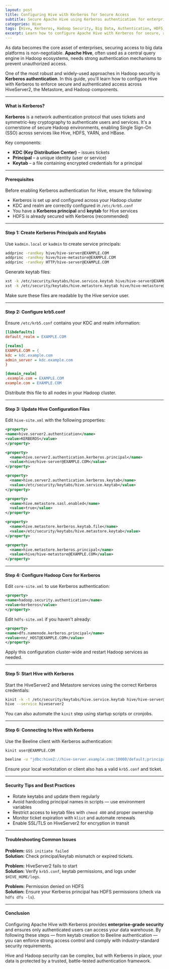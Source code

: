 ```yaml
---
layout: post
title: Configuring Hive with Kerberos for Secure Access
subtitle: Secure Apache Hive using Kerberos authentication for enterprise-grade data protection
categories: Hive
tags: [Hive, Kerberos, Hadoop Security, Big Data, Authentication, HDFS, HiveServer2]
excerpt: Learn how to configure Apache Hive with Kerberos for secure, authenticated access. This guide covers HiveServer2, keytab configuration, krb5 setup, and integration with Hadoop security layers.
---
```

As data becomes the core asset of enterprises, securing access to big data platforms is non-negotiable. **Apache Hive**, often used as a central query engine in Hadoop ecosystems, needs strong authentication mechanisms to prevent unauthorized access.

One of the most robust and widely-used approaches in Hadoop security is **Kerberos authentication**. In this guide, you'll learn how to configure Hive with Kerberos to enforce secure and authenticated access across HiveServer2, the Metastore, and Hadoop components.

---

#### What is Kerberos?

**Kerberos** is a network authentication protocol that uses tickets and symmetric-key cryptography to authenticate users and services. It's a cornerstone of secure Hadoop environments, enabling Single Sign-On (SSO) across services like Hive, HDFS, YARN, and HBase.

Key components:
- **KDC (Key Distribution Center)** – issues tickets
- **Principal** – a unique identity (user or service)
- **Keytab** – a file containing encrypted credentials for a principal

---

#### Prerequisites

Before enabling Kerberos authentication for Hive, ensure the following:

- Kerberos is set up and configured across your Hadoop cluster
- KDC and realm are correctly configured in `/etc/krb5.conf`
- You have a **Kerberos principal** and **keytab** for Hive services
- HDFS is already secured with Kerberos (recommended)

---

#### Step 1: Create Kerberos Principals and Keytabs

Use `kadmin.local` or `kadmin` to create service principals:

```bash
addprinc -randkey hive/hive-server@EXAMPLE.COM
addprinc -randkey hive/hive-metastore@EXAMPLE.COM
addprinc -randkey HTTP/hive-server@EXAMPLE.COM
```

Generate keytab files:

```bash
xst -k /etc/security/keytabs/hive.service.keytab hive/hive-server@EXAMPLE.COM
xst -k /etc/security/keytabs/hive.metastore.keytab hive/hive-metastore@EXAMPLE.COM
```

Make sure these files are readable by the Hive service user.

---

#### Step 2: Configure krb5.conf

Ensure `/etc/krb5.conf` contains your KDC and realm information:

```ini
[libdefaults]
default_realm = EXAMPLE.COM

[realms]
EXAMPLE.COM = {
kdc = kdc.example.com
admin_server = kdc.example.com
}

[domain_realm]
.example.com = EXAMPLE.COM
example.com = EXAMPLE.COM
```

Distribute this file to all nodes in your Hadoop cluster.

---

#### Step 3: Update Hive Configuration Files

Edit `hive-site.xml` with the following properties:

```xml
<property>
<name>hive.server2.authentication</name>
<value>KERBEROS</value>
</property>

<property>
  <name>hive.server2.authentication.kerberos.principal</name>
  <value>hive/hive-server@EXAMPLE.COM</value>
</property>

<property>
  <name>hive.server2.authentication.kerberos.keytab</name>
  <value>/etc/security/keytabs/hive.service.keytab</value>
</property>

<property>
  <name>hive.metastore.sasl.enabled</name>
  <value>true</value>
</property>

<property>
  <name>hive.metastore.kerberos.keytab.file</name>
  <value>/etc/security/keytabs/hive.metastore.keytab</value>
</property>

<property>
  <name>hive.metastore.kerberos.principal</name>
  <value>hive/hive-metastore@EXAMPLE.COM</value>
</property>
```

---

#### Step 4: Configure Hadoop Core for Kerberos

Edit `core-site.xml` to use Kerberos authentication:

```xml
<property>
<name>hadoop.security.authentication</name>
<value>kerberos</value>
</property>
```

Edit `hdfs-site.xml` if you haven't already:

```xml
<property>
<name>dfs.namenode.kerberos.principal</name>
<value>nn/_HOST@EXAMPLE.COM</value>
</property>
```

Apply this configuration cluster-wide and restart Hadoop services as needed.

---

#### Step 5: Start Hive with Kerberos

Start the HiveServer2 and Metastore services using the correct Kerberos credentials:

```bash
kinit -k -t /etc/security/keytabs/hive.service.keytab hive/hive-server@EXAMPLE.COM
hive --service hiveserver2
```

You can also automate the `kinit` step using startup scripts or cronjobs.

---

#### Step 6: Connecting to Hive with Kerberos

Use the Beeline client with Kerberos authentication:

```bash
kinit user@EXAMPLE.COM

beeline -u "jdbc:hive2://hive-server.example.com:10000/default;principal=hive/hive-server@EXAMPLE.COM"
```

Ensure your local workstation or client also has a valid `krb5.conf` and ticket.

---

#### Security Tips and Best Practices

- Rotate keytabs and update them regularly
- Avoid hardcoding principal names in scripts — use environment variables
- Restrict access to keytab files with `chmod 400` and proper ownership
- Monitor ticket expiration with `klist` and automate renewals
- Enable SSL/TLS on HiveServer2 for encryption in transit

---

#### Troubleshooting Common Issues

**Problem:** `GSS initiate failed`  
**Solution:** Check principal/keytab mismatch or expired tickets.

**Problem:** HiveServer2 fails to start  
**Solution:** Verify `krb5.conf`, keytab permissions, and logs under `$HIVE_HOME/logs`.

**Problem:** Permission denied on HDFS  
**Solution:** Ensure your Kerberos principal has HDFS permissions (check via `hdfs dfs -ls`).

---

#### Conclusion

Configuring Apache Hive with Kerberos provides **enterprise-grade security** and ensures only authenticated users can access your data warehouse. By following these steps — from keytab creation to Beeline authentication — you can enforce strong access control and comply with industry-standard security requirements.

Hive and Hadoop security can be complex, but with Kerberos in place, your data is protected by a trusted, battle-tested authentication framework.
